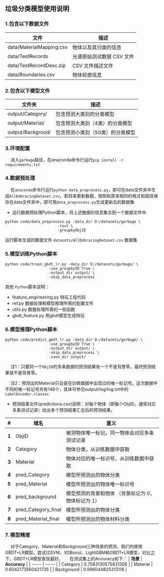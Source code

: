 ## 垃圾分类模型使用说明

### 1.包含以下数据文件

| 文件                     | 描述                                         |
| ------------------------ | -------------------------------------------- |
| data/MaterialMapping.csv | 物体以及其归类的信息                         |
| data/TestRecords         | 光谱原始测试数据 CSV 文件                    |
| data/TestRecordDesc.zip  | CSV 文件描述文件                             |
| data/Boundaries.csv      | 物体轮廓信息                                 |

### 2.**包含以下模型文件**

| 文件夹            | 描述                                                         |
| ----------------- | ------------------------------------------------------------ | 
| output/Category/ | 包含预测大类别的分类模型 |
| output/Material/            | 包含预测大类别（4类）的分类模型              |
| output/Backgroud/      | 包含预测小类别（50类）的分类模型  |


### 3.环境配置

&emsp; 进入`garbage`路径，在anaconda命令行运行`pip install -r requirements.txt`

### 4.**数据预处理**

&emsp; 在`anaconda`命令行运行`python data_preprocess.py`，即可在data文件夹中生成`AllEmbracingDataset.csv`。若将来更新数据，按照和原来相同的格式和路径保存在data文件夹中，即可用`data_preprocess.py`生成更新后的数据集


- 运行数据预处理Python脚本，将上述数据的信息集合到一个数据文件中

```shell
python code/data_preprocess.py -data_dir D:/datasets/garbage \
                        -test \
                        -groupbyObjID
```

运行脚本生成的数据文件 `datasets/AllEmbracingDataset.csv`  数据集


### 5.模型训练Python脚本

```
python code/train_gbdt_lr.py -data_dir D:/datasets/garbage/ \
                    -use_groupbyID True \
                    -output_dir output/ \
                    -skip_data_preprocess
```

其他 `Python`脚本说明：
- feature_engineering.py 特征工程代码
- ref.py	数据处理和模型推理所需的配置文件
- utils.py	数据处理所需的一些函数
- gbdt_feature.py   用gbdt模型生成特征


### 6.模型推理Python脚本

```
python code/predict_gbdt_lr.py -data_dir D:/datasets/garbage/ \
                    -use_groupbyID True \
                    -output_dir output/ \
                    -skip_data_preprocess \
                    -save_dir output/ 
```

&emsp; 注1：只要同一个`ObjID`的多条数据的预测结果有一个不是背景零，最终预测结果就不是背景零。

&emsp; 注2：预测出的Material只会是在训练数据中出现过的唯一标记号。这次数据中不同的唯一标记号共有148个，具体可参见output/log/log.txt中的`LabelEncoder.classes`

- 预测结果文件(predictions.csv)说明：对每个物体（即每个ObjID，通常对应多条测试记录）给出多个预测结果汇总后的预测结果。

| **#** | **域名**      | **意义**                                     |
| ----- | ------------- | -------------------------------------------- |
| **1** | ObjID         | 被测物体唯一标记。同一物体会对应多条测试记录 |
| **2** | Category      | 物体分类，从训练数据中获取                   |
| **3** | Material      | 物体对应的唯一标识号，从训练数据中获取       |
| **4** | pred_Category | 模型所预测出的物体分类                       |
| **5** | pred_Material | 模型所预测出的物体唯一标识号                 |
| **6** | pred_background | 模型预测的背景和物体 （背景标记为 0，物体标记为 1） |
| **7** | pred_Category_final | 模型所预测出的物体分类                |
| **8** | pred_Material_final | 模型所预测出的物体材料分类 | 

### 7. 模型精度
&emsp; 对于Category、Material和Background三种场景的预测，我们均使用GBDT+LR模型。尝试过SVM、XGBoost、LightGBM和GBDT+LR模型，对比之下，GBDT+LR模型表现最好。
&emsp; 在测试集上的Accuracy如下：
| **场景** | **Accuracy** |
| ----- | ----- |
| Category | 0.7583130575831306 |
| Material | 0.6042173560421735 |
| Background | 0.996044825313118 |